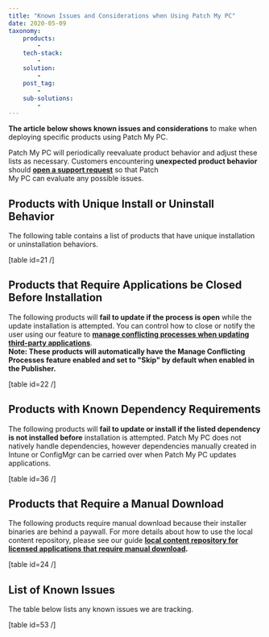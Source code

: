 ```yaml
---
title: "Known Issues and Considerations when Using Patch My PC"
date: 2020-05-09
taxonomy:
    products:
        - 
    tech-stack:
        - 
    solution:
        - 
    post_tag:
        - 
    sub-solutions:
        - 
---
```


**The article below shows known issues and considerations** to make when deploying specific products using Patch My PC.

Patch My PC will periodically reevaluate product behavior and adjust these lists as necessary. Customers encountering **unexpected product behavior** should **[open a support request](https://patchmypc.com/technical-support)** so that Patch  
My PC can evaluate any possible issues.

## Products with Unique Install or Uninstall Behavior

The following table contains a list of products that have unique installation or uninstallation behaviors.

\[table id=21 /\]

## Products that Require Applications be Closed Before Installation

The following products will **fail to update if the process is open** while the update installation is attempted. You can control how to close or notify the user using our feature to **[manage conflicting processes when updating third-party applications](https://patchmypc.com/manage-conflicting-processes-when-updating-third-party-applications)**.  
**Note: These products will automatically have the Manage Conflicting Processes feature enabled and set to "Skip" by default when enabled in the Publisher.**

\[table id=22 /\]

## Products with Known Dependency Requirements

The following products will **fail to update or install if the listed dependency is not installed before** installation is attempted. Patch My PC does not natively handle dependencies, however dependencies manually created in Intune or ConfigMgr can be carried over when Patch My PC updates applications.

\[table id=36 /\]

## Products that Require a Manual Download

The following products require manual download because their installer binaries are behind a paywall. For more details about how to use the local content repository, please see our guide **[local content repository for licensed applications that require manual download](https://patchmypc.com/local-content-repository-for-licensed-applications-that-require-manual-download).**

\[table id=24 /\]

## List of Known Issues

The table below lists any known issues we are tracking.

\[table id=53 /\]
